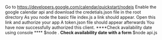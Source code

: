 
Go to https://developers.google.com/calendar/quickstart/nodejs
Enable the google calendar api and download the credetials.json file in the root directory
As you node the basic file index.js a link should appear. Open this link and authorize your app
A token.json file should appear afterwards
You have now successfully authorized this client.
****Check availability date using console ****
$node . 
****Check availability date with a form****
$node api.js
